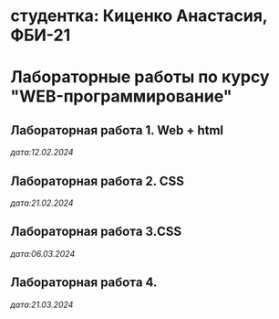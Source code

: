 # студентка: Киценко Анастасия, ФБИ-21

# Лабораторные работы по курсу "WEB-программирование"

## Лабораторная работа 1. Web + html

*дата:12.02.2024*

## Лабораторная работа 2. CSS

*дата:21.02.2024*

## Лабораторная работа 3.CSS
*дата:06.03.2024*

## Лабораторная работа 4.
*дата:21.03.2024*